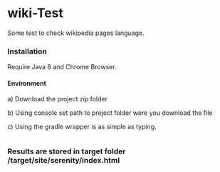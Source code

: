 # wiki-Test
Some test to check wikipedia pages language.

### Installation


Require Java 8 and Chrome Browser.

#### Environment 

a) Download the project zip folder

b) Using console set path to project folder were you download the file

c) Using the gradle wrapper is as simple as typing.

```sh ./gradlew clean test aggregate
```

### Results are stored in target folder /target/site/serenity/index.html
